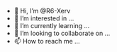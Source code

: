 - 👋 Hi, I’m @R6-Xerv
- 👀 I’m interested in ...
- 🌱 I’m currently learning ...
- 💞️ I’m looking to collaborate on ...
- 📫 How to reach me ...

<!---
R6-Xerv/R6-Xerv is a ✨ special ✨ repository because its `README.md` (this file) appears on your GitHub profile.
You can click the Preview link to take a look at your changes.
--->
